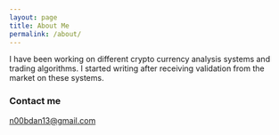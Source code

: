 ```yaml
---
layout: page
title: About Me
permalink: /about/
---
```



I have been working on different crypto currency analysis systems and trading algorithms. I started writing after receiving validation from the market on these systems.

### Contact me

[n00bdan13@gmail.com](mailto:n00bdan13@gmail.com)